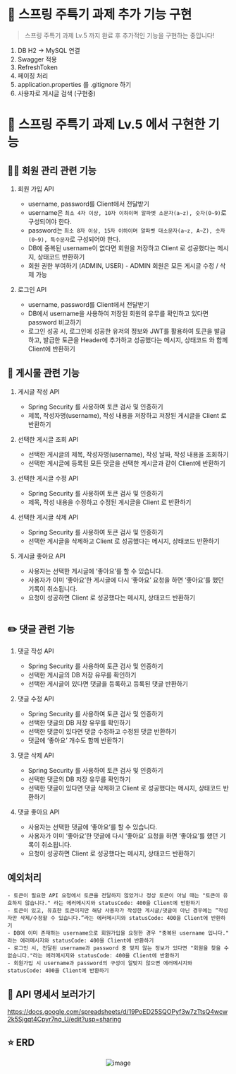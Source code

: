 # 🌸 스프링 주특기 과제 추가 기능 구현
> 스프링 주특기 과제 Lv.5 까지 완료 후 추가적인 기능을 구현하는 중입니다!
1. DB H2 -> MySQL 연결
2. Swagger 적용
3. RefreshToken
4. 페이징 처리
5. application.properties 를 .gitignore 하기
6. 사용자로 게시글 검색 (구현중)

# 🌸 스프링 주특기 과제 Lv.5 에서 구현한 기능
## 🙋‍♀️ 회원 관리 관련 기능
1. 회원 가입 API
    - username, password를 Client에서 전달받기
    - username은  `최소 4자 이상, 10자 이하이며 알파벳 소문자(a~z), 숫자(0~9)`로 구성되어야 한다.
    - password는  `최소 8자 이상, 15자 이하이며 알파벳 대소문자(a~z, A~Z), 숫자(0~9), 특수문자`로 구성되어야 한다.
    - DB에 중복된 username이 없다면 회원을 저장하고 Client 로 성공했다는 메시지, 상태코드 반환하기
    - 회원 권한 부여하기 (ADMIN, USER) - ADMIN 회원은 모든 게시글 수정 / 삭제 가능
      <br>

2. 로그인 API
    - username, password를 Client에서 전달받기
    - DB에서 username을 사용하여 저장된 회원의 유무를 확인하고 있다면 password 비교하기
    - 로그인 성공 시, 로그인에 성공한 유저의 정보와 JWT를 활용하여 토큰을 발급하고, 발급한 토큰을 Header에 추가하고 성공했다는 메시지, 상태코드 와 함께 Client에 반환하기
      <br>


## 📖 게시물 관련 기능
1. 게시글 작성 API
    - Spring Security 를 사용하여 토큰 검사 및 인증하기
    - 제목, 작성자명(username), 작성 내용을 저장하고 저장된 게시글을 Client 로 반환하기
      <br>

2. 선택한 게시글 조회 API
    - 선택한 게시글의 제목, 작성자명(username), 작성 날짜, 작성 내용을 조회하기
    - 선택한 게시글에 등록된 모든 댓글을 선택한 게시글과 같이 Client에 반환하기
      <br>

3. 선택한 게시글 수정 API
    - Spring Security 를 사용하여 토큰 검사 및 인증하기
    - 제목, 작성 내용을 수정하고 수정된 게시글을 Client 로 반환하기
      <br>

4. 선택한 게시글 삭제 API
    - Spring Security 를 사용하여 토큰 검사 및 인증하기
    - 선택한 게시글을 삭제하고 Client 로 성공했다는 메시지, 상태코드 반환하기
      <br>

5. 게시글 좋아요 API
    - 사용자는 선택한 게시글에 ‘좋아요’를 할 수 있습니다.
    - 사용자가 이미 ‘좋아요’한 게시글에 다시 ‘좋아요’ 요청을 하면 ‘좋아요’를 했던 기록이 취소됩니다.
    - 요청이 성공하면 Client 로 성공했다는 메시지, 상태코드 반환하기    
      <br>



## ✏️ 댓글 관련 기능
1. 댓글 작성 API
    - Spring Security 를 사용하여 토큰 검사 및 인증하기
    - 선택한 게시글의 DB 저장 유무를 확인하기
    - 선택한 게시글이 있다면 댓글을 등록하고 등록된 댓글 반환하기
      <br>

2. 댓글 수정 API
    - Spring Security 를 사용하여 토큰 검사 및 인증하기
    - 선택한 댓글의 DB 저장 유무를 확인하기
    - 선택한 댓글이 있다면 댓글 수정하고 수정된 댓글 반환하기
    - 댓글에 ‘좋아요’ 개수도 함께 반환하기
      <br>

3. 댓글 삭제 API
    - Spring Security 를 사용하여 토큰 검사 및 인증하기
    - 선택한 댓글의 DB 저장 유무를 확인하기
    - 선택한 댓글이 있다면 댓글 삭제하고 Client 로 성공했다는 메시지, 상태코드 반환하기
      <br>

4. 댓글 좋아요 API
    - 사용자는 선택한 댓글에 ‘좋아요’를 할 수 있습니다.
    - 사용자가 이미 ‘좋아요’한 댓글에 다시 ‘좋아요’ 요청을 하면 ‘좋아요’를 했던 기록이 취소됩니다.
    - 요청이 성공하면 Client 로 성공했다는 메시지, 상태코드 반환하기
      <br>


## 예외처리
```
- 토큰이 필요한 API 요청에서 토큰을 전달하지 않았거나 정상 토큰이 아닐 때는 "토큰이 유효하지 않습니다." 라는 에러메시지와 statusCode: 400을 Client에 반환하기
- 토큰이 있고, 유효한 토큰이지만 해당 사용자가 작성한 게시글/댓글이 아닌 경우에는 “작성자만 삭제/수정할 수 있습니다.”라는 에러메시지와 statusCode: 400을 Client에 반환하기
- DB에 이미 존재하는 username으로 회원가입을 요청한 경우 "중복된 username 입니다." 라는 에러메시지와 statusCode: 400을 Client에 반환하기
- 로그인 시, 전달된 username과 password 중 맞지 않는 정보가 있다면 "회원을 찾을 수 없습니다."라는 에러메시지와 statusCode: 400을 Client에 반환하기
- 회원가입 시 username과 password의 구성이 알맞지 않으면 에러메시지와 statusCode: 400을 Client에 반환하기
```

## 🫡 API 명세서 보러가기
https://docs.google.com/spreadsheets/d/19PoED25SQOPyf3w7zTtsQ4wcw2k5Sjgqt4Cpyr7nq_U/edit?usp=sharing



## ⭐ ERD
<div align="center">

![image](https://user-images.githubusercontent.com/102853354/235012691-ff83e3ae-96f5-48c2-bfae-5da9c63371e2.png)

</div>
